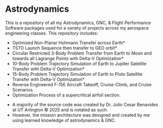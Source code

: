 # Astrodynamics

This is a repository of all my Astrodynamics, GNC, &amp; Flight Performance Software packages used for a variety of projects across my aerospace engineering classes. This repository includes:

 - Optimized Non-Planar Hohmann Transfer across Earth*
 - TSTO Launch Sequence then transfer to GEO orbit*
 - Circular Restricted 3-Body Problem Transfer from Earth to Moon and towards all Lagrange Points with Delta-V Optimization*
 - 10-Body Problem Trajectory Simulation of Earth to Jupiter Satellite Transfer with Delta-V Optimization*
 - 15-Body Problem Trajectory Simulation of Earth to Pluto Satellite Transfer with Delta-V Optimization*
 - Reverse Engineered F-15E Aircraft Takeoff, Cruise-Climb, and Cruise Scenarios
 - Optimization Process of a supercritical airfoil section.

* A majority of the source code was created by Dr. Julio Cesar Benavides at UT Arlington © 2025 and is notated as such.
* However, the mission architecture was designed and created by me using learned knowledge of astrodynamics & GNC.
